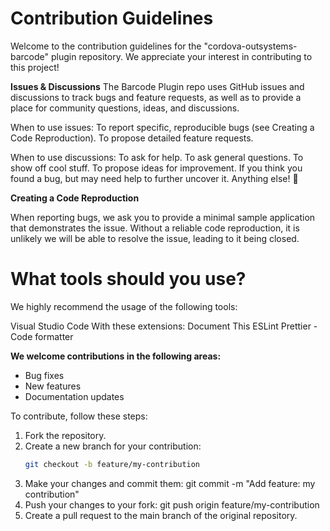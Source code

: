 # Contribution Guidelines

Welcome to the contribution guidelines for the "cordova-outsystems-barcode" plugin repository. We appreciate your interest in contributing to this project!

<b>Issues & Discussions</b>
The Barcode Plugin repo uses GitHub issues and discussions to track bugs and feature requests, as well as to provide a place for community questions, ideas, and discussions.

When to use issues:
    To report specific, reproducible bugs (see Creating a Code Reproduction).
    To propose detailed feature requests.

When to use discussions:
    To ask for help.
    To ask general questions.
    To show off cool stuff.
    To propose ideas for improvement.
    If you think you found a bug, but may need help to further uncover it.
    Anything else! 🌈

<b>Creating a Code Reproduction</b>

When reporting bugs, we ask you to provide a minimal sample application that demonstrates the issue. Without a reliable code reproduction, it is unlikely we will be able to resolve the issue, leading to it being closed.

# What tools should you use?
We highly recommend the usage of the following tools:

Visual Studio Code
With these extensions:
Document This
ESLint
Prettier - Code formatter


<b>We welcome contributions in the following areas:</b>

- Bug fixes
- New features
- Documentation updates

To contribute, follow these steps:

1. Fork the repository.
2. Create a new branch for your contribution:
   ```sh
   git checkout -b feature/my-contribution
2. Make your changes and commit them:
   git commit -m "Add feature: my contribution"
3. Push your changes to your fork:
   git push origin feature/my-contribution
4. Create a pull request to the main branch of the original repository.


